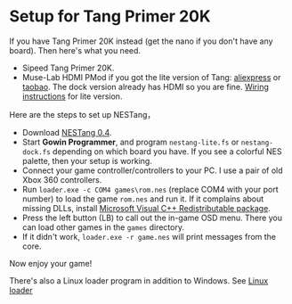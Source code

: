 # Setup for Tang Primer 20K

If you have Tang Primer 20K instead (get the nano if you don't have any board). Then here's what you need.

* Sipeed Tang Primer 20K.
* Muse-Lab HDMI PMod if you got the lite version of Tang: [aliexpress](https://www.aliexpress.com/item/3256804122775243.html) or [taobao](https://item.taobao.com/item.htm?id=671021594308). The dock version already has HDMI so you are fine. [Wiring instructions](../wiring) for lite version.

Here are the steps to set up NESTang，

* Download [NESTang 0.4](https://github.com/nand2mario/nestang/releases/tag/v0.4).
* Start **Gowin Programmer**, and program `nestang-lite.fs` or `nestang-dock.fs` depending on which board you have. If you see a colorful NES palette, then your setup is working. 
* Connect your game controller/controllers to your PC. I use a pair of old Xbox 360 controllers.
* Run `loader.exe -c COM4 games\rom.nes` (replace COM4 with your port number) to load the game `rom.nes` and run it. If it complains about missing DLLs, install [Microsoft Visual C++ Redistributable package](https://aka.ms/vs/17/release/vc_redist.x64.exe).
* Press the left button (LB) to call out the in-game OSD menu. There you can load other games in the `games` directory.
* If it didn't work, `loader.exe -r game.nes` will print messages from the core.

Now enjoy your game!

There's also a Linux loader program in addition to Windows. See [Linux loader](linux.md)
